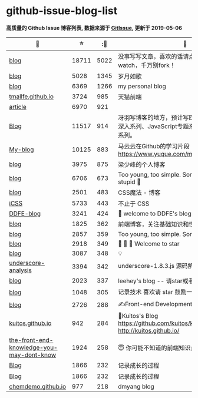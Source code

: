 # github-issue-blog-list

**高质量的 Github Issue 博客列表, 数据来源于 [GitIssue](https://gitissue.com), 更新于 2019-05-06**



|:ledger:|:star:|::eyes:|:bookmark:|:monkey: |
|---|---|---|---|---|
|[blog](https://github.com/fouber/blog)|18711|5022|没事写写文章，喜欢的话请点star，想订阅点watch，千万别fork！|[fouber](https://github.com/fouber)|
|[blog](https://github.com/lifesinger/blog)|5028|1345|岁月如歌|[lifesinger](https://github.com/lifesinger)|
|[blog](https://github.com/xufei/blog)|6369|1266|my personal blog|[xufei](https://github.com/xufei)|
|[tmallfe.github.io](https://github.com/tmallfe/tmallfe.github.io)|3724|985|天猫前端|[tmallfe](https://github.com/tmallfe)|
|[article](https://github.com/amfe/article)|6970|921||[amfe](https://github.com/amfe)|
|[Blog](https://github.com/mqyqingfeng/Blog)|11517|914|冴羽写博客的地方，预计写四个系列：JavaScript深入系列、JavaScript专题系列、ES6系列、React系列。|[mqyqingfeng](https://github.com/mqyqingfeng)|
|[My-blog](https://github.com/markyun/My-blog)|10125|883|马云云在Github的学习片段 https://www.yuque.com/markyun|[markyun](https://github.com/markyun)|
|[blog](https://github.com/youngwind/blog)|3975|875|梁少峰的个人博客|[youngwind](https://github.com/youngwind)|
|[blog](https://github.com/jawil/blog)|6706|673|Too young, too simple. Sometimes, naive & stupid 🐌|[jawil](https://github.com/jawil)|
|[blog](https://github.com/cssmagic/blog)|2501|483|CSS魔法 - 博客|[cssmagic](https://github.com/cssmagic)|
|[iCSS](https://github.com/chokcoco/iCSS)|5733|443|不止于 CSS|[chokcoco](https://github.com/chokcoco)|
|[DDFE-blog](https://github.com/DDFE/DDFE-blog)|3241|424|:clap: welcome to DDFE's blog|[DDFE](https://github.com/DDFE)|
|[blog](https://github.com/creeperyang/blog)|1825|362|前端博客，关注基础知识和性能优化。|[creeperyang](https://github.com/creeperyang)|
|[blog](https://github.com/livoras/blog)|2857|359|Too young, too simple. Sometimes, naive.|[livoras](https://github.com/livoras)|
|[blog](https://github.com/dwqs/blog)|2918|349|:dog: :clap: :star2: Welcome to star|[dwqs](https://github.com/dwqs)|
|[blog](https://github.com/sorrycc/blog)|3087|348|💡|[sorrycc](https://github.com/sorrycc)|
|[underscore-analysis](https://github.com/hanzichi/underscore-analysis)|3394|342| underscore-1.8.3.js 源码解读 & 系列文章（完 :heavy_exclamation_mark:）|[hanzichi](https://github.com/hanzichi)|
|[blog](https://github.com/lcxfs1991/blog)|2023|337|leehey's blog -- 请star或者watch|[lcxfs1991](https://github.com/lcxfs1991)|
|[blog](https://github.com/riskers/blog)|1048|305|记录技术 喜欢请 star 鼓励一下 :pencil2:|[riskers](https://github.com/riskers)|
|[blog](https://github.com/camsong/blog)|2726|288|✍️Front-end Development Thoughts|[camsong](https://github.com/camsong)|
|[kuitos.github.io](https://github.com/kuitos/kuitos.github.io)|942|284|📝Kuitos's Blog https://github.com/kuitos/kuitos.github.io/issues http://kuitos.github.io/|[kuitos](https://github.com/kuitos)|
|[the-front-end-knowledge-you-may-dont-know](https://github.com/justjavac/the-front-end-knowledge-you-may-not-know)|1924|258|:innocent: 你可能不知道的前端知识点|[justjavac](https://github.com/justjavac)|
|[Blog](https://github.com/berwin/Blog)|1866|232|记录成长的过程|[berwin](https://github.com/berwin)|
|[Blog](https://github.com/berwin/Blog)|1866|232|记录成长的过程|[berwin](https://github.com/berwin)|
|[chemdemo.github.io](https://github.com/chemdemo/chemdemo.github.io)|977|218|dmyang blog|[chemdemo](https://github.com/chemdemo)|
